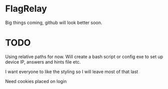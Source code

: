 # FlagRelay

Big things coming, github will look better soon.

# TODO

Using relative paths for now. Will create a bash script or config exe to set up device IP, answers and hints file etc.

I want everyone to like the styling so I will leave most of that last

Need cookies placed on login
